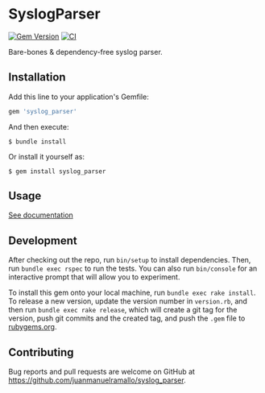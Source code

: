# SyslogParser

[![Gem Version](https://badge.fury.io/rb/syslog_parser.svg)](https://badge.fury.io/rb/syslog_parser)
[![CI](https://github.com/juanmanuelramallo/syslog_parser/actions/workflows/main.yml/badge.svg)](https://github.com/juanmanuelramallo/syslog_parser/actions/workflows/main.yml)

Bare-bones & dependency-free syslog parser.

## Installation

Add this line to your application's Gemfile:

```ruby
gem 'syslog_parser'
```

And then execute:

    $ bundle install

Or install it yourself as:

    $ gem install syslog_parser

## Usage

[See documentation](https://rubydoc.info/github/juanmanuelramallo/syslog_parser/SyslogParser/Parser)

## Development

After checking out the repo, run `bin/setup` to install dependencies. Then, run `bundle exec rspec` to run the tests. You can also run `bin/console` for an interactive prompt that will allow you to experiment.

To install this gem onto your local machine, run `bundle exec rake install`. To release a new version, update the version number in `version.rb`, and then run `bundle exec rake release`, which will create a git tag for the version, push git commits and the created tag, and push the `.gem` file to [rubygems.org](https://rubygems.org).

## Contributing

Bug reports and pull requests are welcome on GitHub at https://github.com/juanmanuelramallo/syslog_parser.
